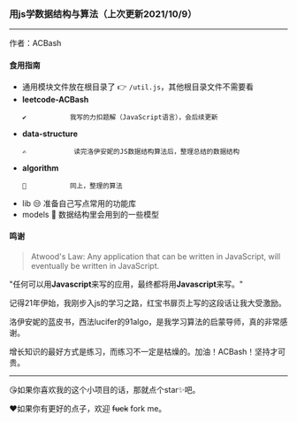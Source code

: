 ### 用js学数据结构与算法（上次更新2021/10/9）

---

作者：ACBash


#### 食用指南

* 通用模块文件放在根目录了              👉            `/util.js`，其他根目录文件不需要看
* **leetcode-ACBash**
  ```
  ✔           我写的力扣题解（JavaScript语言），会后续更新
  ```
* **data-structure**
  ```
  ✍            读完洛伊安妮的JS数据结构算法后，整理总结的数据结构
  ```
* **algorithm**
  ```
  🚀           同上，整理的算法
  ```
* lib                                                    😒           准备自己写点常用的功能库
* models                                           🏀            数据结构里会用到的一些模型

#### 鸣谢

> Atwood's Law: Any application that can be written in JavaScript, will eventually be written in JavaScript.

"任何可以用**Javascript**来写的应用，最终都将用**Javascript**来写。"

记得21年伊始，我刚步入js的学习之路，红宝书扉页上写的这段话让我大受激励。

洛伊安妮的蓝皮书，西法lucifer的91algo，是我学习算法的启蒙导师，真的非常感谢。

增长知识的最好方式是练习，而练习不一定是枯燥的。加油！ACBash！坚持才可贵。



---

😘如果你喜欢我的这个小项目的话，那就点个star✨吧。

❤如果你有更好的点子，欢迎 ~~fuck~~ fork me。
